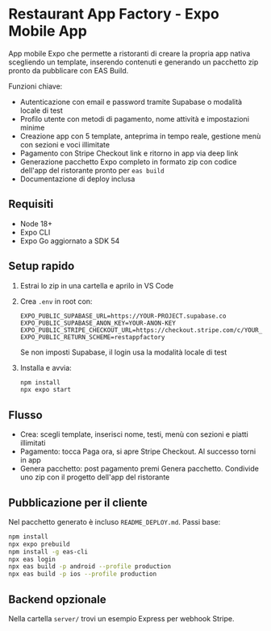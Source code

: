 
# Restaurant App Factory - Expo Mobile App

App mobile Expo che permette a ristoranti di creare la propria app nativa scegliendo un template, inserendo contenuti e generando un pacchetto zip pronto da pubblicare con EAS Build.

Funzioni chiave:
- Autenticazione con email e password tramite Supabase o modalità locale di test
- Profilo utente con metodi di pagamento, nome attività e impostazioni minime
- Creazione app con 5 template, anteprima in tempo reale, gestione menù con sezioni e voci illimitate
- Pagamento con Stripe Checkout link e ritorno in app via deep link
- Generazione pacchetto Expo completo in formato zip con codice dell'app del ristorante pronto per `eas build`
- Documentazione di deploy inclusa

## Requisiti
- Node 18+
- Expo CLI
- Expo Go aggiornato a SDK 54

## Setup rapido
1. Estrai lo zip in una cartella e aprilo in VS Code
2. Crea `.env` in root con:
   ```
   EXPO_PUBLIC_SUPABASE_URL=https://YOUR-PROJECT.supabase.co
   EXPO_PUBLIC_SUPABASE_ANON_KEY=YOUR-ANON-KEY
   EXPO_PUBLIC_STRIPE_CHECKOUT_URL=https://checkout.stripe.com/c/YOUR_CHECKOUT_LINK
   EXPO_PUBLIC_RETURN_SCHEME=restappfactory
   ```
   Se non imposti Supabase, il login usa la modalità locale di test

3. Installa e avvia:
   ```bash
   npm install
   npx expo start
   ```

## Flusso
- Crea: scegli template, inserisci nome, testi, menù con sezioni e piatti illimitati
- Pagamento: tocca Paga ora, si apre Stripe Checkout. Al successo torni in app
- Genera pacchetto: post pagamento premi Genera pacchetto. Condivide uno zip con il progetto dell'app del ristorante

## Pubblicazione per il cliente
Nel pacchetto generato è incluso `README_DEPLOY.md`. Passi base:
```bash
npm install
npx expo prebuild
npm install -g eas-cli
npx eas login
npx eas build -p android --profile production
npx eas build -p ios --profile production
```

## Backend opzionale
Nella cartella `server/` trovi un esempio Express per webhook Stripe.
